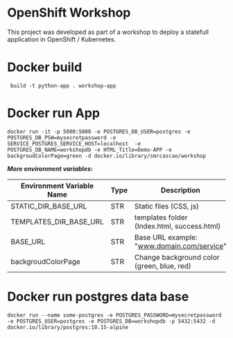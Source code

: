 OpenShift Workshop
=========================

This project was developed as part of a workshop to deploy a statefull application in OpenShift / Kubernetes.


Docker build
============
``` build -t python-app . workshop-app```

Docker run App
============

```docker run -it -p 5000:5000 -e POSTGRES_DB_USER=postgres -e POSTGRES_DB_PSW=mysecretpassword -e SERVICE_POSTGRES_SERVICE_HOST=localhost  -e POSTGRES_DB_NAME=workshopdb -e HTML_Title=Demo-APP -e backgroudColorPage=green -d docker.io/library/smrcascao/workshop```

***More environment variables:***

| Environment Variable Name  | Type  | Description |
|---|---|---|
|STATIC_DIR_BASE_URL   |  STR | Static files (CSS, js)  |
|TEMPLATES_DIR_BASE_URL   |   STR|templates folder (Index.html, success.html) |
|BASE_URL   | STR | Base URL example:  "www.domain.com/service"  |
|backgroudColorPage | STR | Change background color (green, blue, red) |


Docker run postgres data base
============


```docker run --name some-postgres -e POSTGRES_PASSWORD=mysecretpassword -e POSTGRES_USER=postgres -e POSTGRES_DB=workshopdb -p 5432:5432 -d docker.io/library/postgres:10.15-alpine ```
